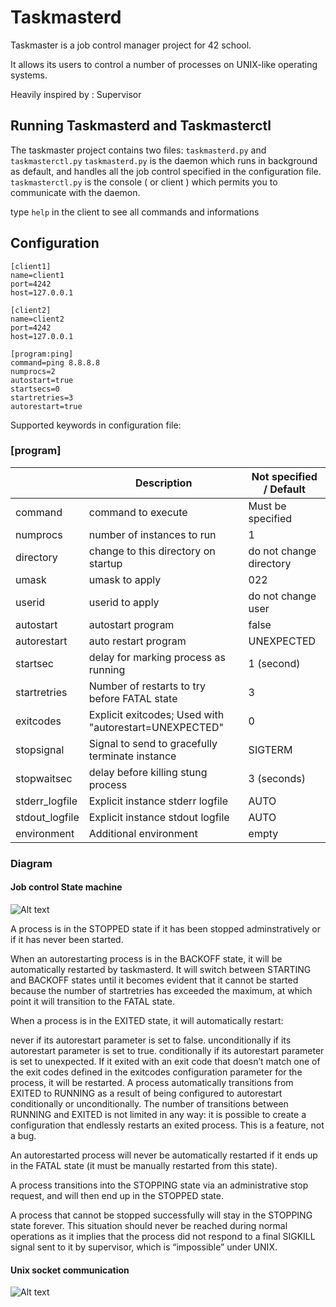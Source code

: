 # Taskmasterd

Taskmaster is a job control manager project for 42 school.

It allows its users to control a number of processes on UNIX-like operating systems.

Heavily inspired by : Supervisor

## Running Taskmasterd and Taskmasterctl

The taskmaster project contains two files: `taskmasterd.py` and `taskmasterctl.py` 
`taskmasterd.py` is the daemon which runs in background as default, and handles all the job control specified in the configuration file.
`taskmasterctl.py` is the console ( or client ) which permits you to communicate with the daemon.

type `help` in the client to see all commands and informations

## Configuration
```
[client1]
name=client1
port=4242
host=127.0.0.1

[client2]
name=client2
port=4242
host=127.0.0.1

[program:ping]
command=ping 8.8.8.8
numprocs=2
autostart=true
startsecs=0
startretries=3
autorestart=true
```

Supported keywords in configuration file:
### [program]

|   | Description | Not specified / Default|
| ------------- | ------------- |-----------------|
|command|command to execute|Must be specified|
|numprocs|number of instances to run|1|
|directory	|change to this directory on startup|do not change directory|
|umask|umask to apply|022|
|userid|userid to apply|do not change user|
|autostart|autostart program|false|
|autorestart|auto restart program|UNEXPECTED|
|startsec|delay for marking process as running|1 (second)|
|startretries|Number of restarts to try before FATAL state|3|
|exitcodes|Explicit exitcodes; Used with "autorestart=UNEXPECTED"|0|
|stopsignal|Signal to send to gracefully terminate instance|SIGTERM|
|stopwaitsec|delay before killing stung process|3 (seconds)|
|stderr_logfile|Explicit instance stderr logfile|AUTO|
|stdout_logfile|Explicit instance stdout logfile|AUTO|
|environment|Additional environment|empty|

### Diagram
#### Job control State machine
![Alt text](https://user-images.githubusercontent.com/29956389/82141186-719c2000-9834-11ea-95fb-4c17e7c9036b.png)

A process is in the STOPPED state if it has been stopped adminstratively or if it has never been started.

When an autorestarting process is in the BACKOFF state, it will be automatically restarted by taskmasterd. It will switch between STARTING and BACKOFF states until it becomes evident that it cannot be started because the number of startretries has exceeded the maximum, at which point it will transition to the FATAL state.

When a process is in the EXITED state, it will automatically restart:

never if its autorestart parameter is set to false.
unconditionally if its autorestart parameter is set to true.
conditionally if its autorestart parameter is set to unexpected. If it exited with an exit code that doesn’t match one of the exit codes defined in the exitcodes configuration parameter for the process, it will be restarted.
A process automatically transitions from EXITED to RUNNING as a result of being configured to autorestart conditionally or unconditionally. The number of transitions between RUNNING and EXITED is not limited in any way: it is possible to create a configuration that endlessly restarts an exited process. This is a feature, not a bug.

An autorestarted process will never be automatically restarted if it ends up in the FATAL state (it must be manually restarted from this state).

A process transitions into the STOPPING state via an administrative stop request, and will then end up in the STOPPED state.

A process that cannot be stopped successfully will stay in the STOPPING state forever. This situation should never be reached during normal operations as it implies that the process did not respond to a final SIGKILL signal sent to it by supervisor, which is “impossible” under UNIX.

#### Unix socket communication
![Alt text](https://user-images.githubusercontent.com/29956389/82123059-8bd3f080-9797-11ea-8a20-ad15b1051390.png)

